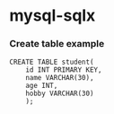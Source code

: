 # mysql-sqlx
### Create table example
```
CREATE TABLE student(
    id INT PRIMARY KEY,
    name VARCHAR(30),
    age INT, 
    hobby VARCHAR(30)
    );
```